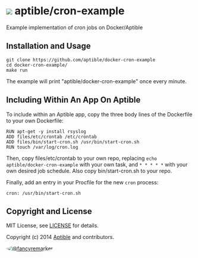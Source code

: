 # ![](https://gravatar.com/avatar/11d3bc4c3163e3d238d558d5c9d98efe?s=64) aptible/cron-example

Example implementation of cron jobs on Docker/Aptible

## Installation and Usage

    git clone https://github.com/aptible/docker-cron-example
    cd docker-cron-example/
    make run

The example will print "aptible/docker-cron-example" once every minute.

## Including Within An App On Aptible

To include within an Aptible app, copy the three body lines of the Dockerfile to your own Dockerfile:

    RUN apt-get -y install rsyslog
    ADD files/etc/crontab /etc/crontab
    ADD files/bin/start-cron.sh /usr/bin/start-cron.sh
    RUN touch /var/log/cron.log

Then, copy files/etc/crontab to your own repo, replacing `echo aptible/docker-cron-example` with your own task, and `* * * * *` with your own desired job schedule. Also copy bin/start-cron.sh to your repo.

Finally, add an entry in your Procfile for the new `cron` process:

    cron: /usr/bin/start-cron.sh

## Copyright and License

MIT License, see [LICENSE](LICENSE.md) for details.

Copyright (c) 2014 [Aptible](https://www.aptible.com) and contributors.

[<img src="https://s.gravatar.com/avatar/f7790b867ae619ae0496460aa28c5861?s=60" style="border-radius: 50%;" alt="@fancyremarker" />](https://github.com/fancyremarker)
